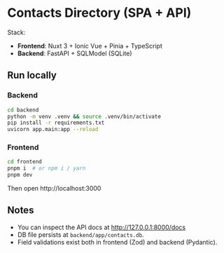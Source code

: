 # Contacts Directory (SPA + API)

Stack:
- **Frontend**: Nuxt 3 + Ionic Vue + Pinia + TypeScript
- **Backend**: FastAPI + SQLModel (SQLite)

## Run locally
### Backend
```bash
cd backend
python -m venv .venv && source .venv/bin/activate
pip install -r requirements.txt
uvicorn app.main:app --reload
```

### Frontend
```bash
cd frontend
pnpm i  # or npm i / yarn
pnpm dev
```

Then open http://localhost:3000

## Notes
- You can inspect the API docs at http://127.0.0.1:8000/docs
- DB file persists at `backend/app/contacts.db`.
- Field validations exist both in frontend (Zod) and backend (Pydantic).
